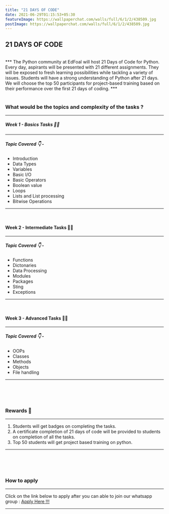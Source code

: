 ```yaml
---
title: "21 DAYS OF CODE"
date: 2021-06-29T01:15:53+05:30
featureImage: https://wallpaperchat.com/walls/full/6/1/2/438509.jpg
postImage: https://wallpaperchat.com/walls/full/6/1/2/438509.jpg
---
```

## 21 DAYS OF CODE </H3>
<br>
***
The Python community at EdFoal will host 21 Days of Code for Python.
Every day, aspirants will be presented with 21 different assignments.
They will be exposed to fresh learning possibilities while tackling a variety of issues.
Students will have a strong understanding of Python after 21 days.
We will choose the top 50 participants for project-based training based on their performance over the first 21 days of coding.
***
<br>
<br>

### What would be the topics and complexity of the tasks ?
***
##### Week 1 - Basics Tasks 👨‍💼
***
##### Topic Covered 👇 -
+ Introduction
+ Data Types
+ Variables
+ Basic I/O
+ Basic Operators
+ Boolean value 
+ Loops
+ Lists and List processing
+ Bitwise Operations
***
<br>

#### Week 2 - Intermediate Tasks 👨‍💻
***
##### Topic Covered 👇 - 
+ Functions
+ Dictonaries
+ Data Processing
+ Modules
+ Packages
+ Sting
+ Exceptions
***
<br>

#### Week 3 - Advanced Tasks 👨‍🎨
***
##### Topic Covered 👇 - 
+ OOPs
+ Classes
+ Methods
+ Objects
+ File handling 
***
<br>
<br>
<br>

### Rewards 🥇
***
1. Students will get badges on completing the tasks.
2. A certificate completion of 21 days  of code will be provided to students on completion of all the tasks.
3. Top 50 students will get project based training on python.
***
<br>
<br>
<br>

### How to apply 
***
Click on the link below to apply after you can able to join our whatsapp group :
[ Apply Here !!!](https://forms.gle/KiNoUxX4GXMkua9YA) 

***












